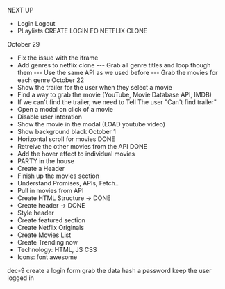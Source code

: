 NEXT UP
- Login Logout
- PLaylists
CREATE LOGIN FO NETFLIX CLONE

October 29

- Fix the issue with the iframe
- Add genres to netflix clone
--- Grab all genre titles and loop though them
--- Use the same API as we used before
--- Grab the movies for each genre
October 22
- Show the trailer for the user when they select a movie
- Find a way to grab the movie (YouTube, Movie Database API, IMDB)
- If we can't find the trailer, we need to Tell The user "Can't find trailer"
- Open a modal on click of a movie
- Disable user interation
- Show the movie in the modal (LOAD youtube video)
- Show background black
October 1
- Horizontal scroll for movies DONE
- Retreive the other movies from the API DONE
- Add the hover effect to individual movies 
- PARTY in the house
- Create a Header
- Finish up the movies section
- Understand Promises, APIs, Fetch..
- Pull in movies from API
- Create HTML Structure -> DONE
- Create header -> DONE
- Style header
- Create featured section
- Create Netflix Originals
- Create Movies List
- Create Trending now
- Technology: HTML, JS CSS
- Icons: font awesome

dec-9
create a login form
grab the data
hash a password
keep the user logged in

